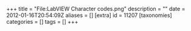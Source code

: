 +++
title = "File:LabVIEW Character codes.png"
description = ""
date = 2012-01-16T20:54:09Z
aliases = []
[extra]
id = 11207
[taxonomies]
categories = []
tags = []
+++


